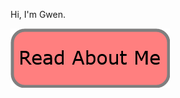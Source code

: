 Hi, I'm Gwen.

<a href="https://gwenmurphy.github.io/about/" target="_blank"><img src="/AboutMe.png"></img></a>